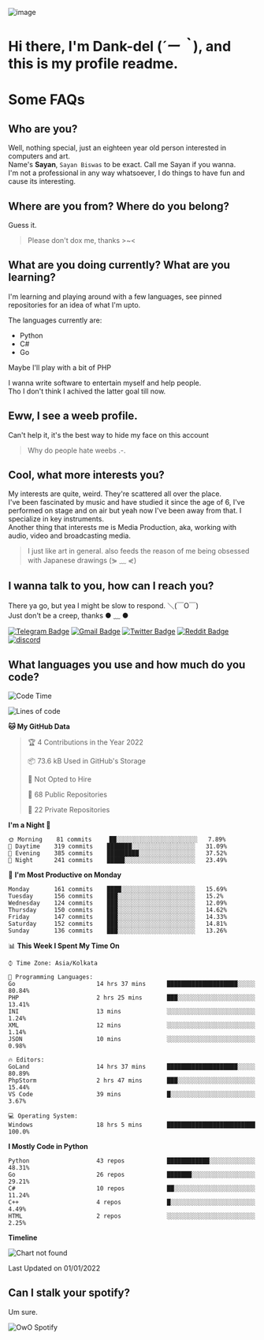 ![image](https://user-images.githubusercontent.com/63096193/125182844-29f20800-e22f-11eb-8dc9-b0f2d29647bb.png)

# **Hi there, I'm Dank-del (*´ー｀*), and this is my profile readme.**
<!--  [![Profile views](https://gpvc.arturio.dev/dank-del)](https://github.com/dank-del) -->
# Some FAQs

## **Who are you?**

Well, nothing special, just an eighteen year old person interested in computers and art. \
Name's **Sayan**, `Sayan Biswas` to be exact. Call me Sayan if you wanna. \
I'm not a professional in any way whatsoever, I do things to have fun and cause its interesting.

## **Where are you from? Where do you belong?**

Guess it.
> Please don't dox me, thanks >~<

## **What are you doing currently? What are you learning?**

I'm learning and playing around with a few languages, see pinned repositories for an idea of what I'm upto.

The languages currently are:

- Python
- C#
- Go

Maybe I'll play with a bit of PHP

I wanna write software to entertain myself and help people. \
Tho I don't think I achived the latter goal till now.

## **Eww, I see a weeb profile.**

Can't help it, it's the best way to hide my face on this account
> Why do people hate weebs .-.

## **Cool, what more interests you?**

My interests are quite, weird. They're scattered all over the place. \
I've been fascinated by music and have studied it since the age of 6, I've performed on stage and on air but yeah now I've been away from that. I specialize in key instruments. \
Another thing that interests me is Media Production, aka, working with audio, video and broadcasting media.

> I just like art in general. also feeds the reason of me being obsessed with Japanese drawings (⋟ ﹏ ⋞)

## **I wanna talk to you, how can I reach you?**

There ya go, but yea I might be slow to respond. ＼(￣O￣) \
Just don't be a creep, thanks ● ﹏ ●

[![Telegram Badge](https://img.shields.io/badge/-dank_as_fuck-1ca0f1?style=flat-square&logo=telegram&logoColor=white&link=https://t.me/dank_as_fuck)](https://t.me/dank_as_fuck)
[![Gmail Badge](https://img.shields.io/badge/-chizuru@kanojo.tk-c14438?style=flat-square&logo=Gmail&logoColor=white&link=mailto:chizuru@kanojo.tk)](mailto:chizuru@kanojo.tk)
[![Twitter Badge](https://img.shields.io/twitter/follow/TheDankDel?style=social)](https://twitter.com/TheDankDel)
[![Reddit Badge](https://img.shields.io/reddit/user-karma/combined/dank_as_fuck_?style=social)](https://www.reddit.com/user/dank_as_fuck_/)
[![discord](https://discord-md-badge.vercel.app/api/shield/506536929152466945?style=social)](https://discordapp.com/users/506536929152466945)

## **What languages you use and how much do you code?**

<!--START_SECTION:waka-->
![Code Time](http://img.shields.io/badge/Code%20Time-319%20hrs%207%20mins-blue)

![Lines of code](https://img.shields.io/badge/From%20Hello%20World%20I%27ve%20Written-864%20Thousand%20lines%20of%20code-blue)

**🐱 My GitHub Data** 

> 🏆 4 Contributions in the Year 2022
 > 
> 📦 73.6 kB Used in GitHub's Storage 
 > 
> 🚫 Not Opted to Hire
 > 
> 📜 68 Public Repositories 
 > 
> 🔑 22 Private Repositories  
 > 
**I'm a Night 🦉** 

```text
🌞 Morning    81 commits     ██░░░░░░░░░░░░░░░░░░░░░░░   7.89% 
🌆 Daytime    319 commits    ███████░░░░░░░░░░░░░░░░░░   31.09% 
🌃 Evening    385 commits    █████████░░░░░░░░░░░░░░░░   37.52% 
🌙 Night      241 commits    █████░░░░░░░░░░░░░░░░░░░░   23.49%

```
📅 **I'm Most Productive on Monday** 

```text
Monday       161 commits    ████░░░░░░░░░░░░░░░░░░░░░   15.69% 
Tuesday      156 commits    ███░░░░░░░░░░░░░░░░░░░░░░   15.2% 
Wednesday    124 commits    ███░░░░░░░░░░░░░░░░░░░░░░   12.09% 
Thursday     150 commits    ███░░░░░░░░░░░░░░░░░░░░░░   14.62% 
Friday       147 commits    ███░░░░░░░░░░░░░░░░░░░░░░   14.33% 
Saturday     152 commits    ███░░░░░░░░░░░░░░░░░░░░░░   14.81% 
Sunday       136 commits    ███░░░░░░░░░░░░░░░░░░░░░░   13.26%

```


📊 **This Week I Spent My Time On** 

```text
⌚︎ Time Zone: Asia/Kolkata

💬 Programming Languages: 
Go                       14 hrs 37 mins      ████████████████████░░░░░   80.84% 
PHP                      2 hrs 25 mins       ███░░░░░░░░░░░░░░░░░░░░░░   13.41% 
INI                      13 mins             ░░░░░░░░░░░░░░░░░░░░░░░░░   1.24% 
XML                      12 mins             ░░░░░░░░░░░░░░░░░░░░░░░░░   1.14% 
JSON                     10 mins             ░░░░░░░░░░░░░░░░░░░░░░░░░   0.98%

🔥 Editors: 
GoLand                   14 hrs 37 mins      ████████████████████░░░░░   80.89% 
PhpStorm                 2 hrs 47 mins       ███░░░░░░░░░░░░░░░░░░░░░░   15.44% 
VS Code                  39 mins             █░░░░░░░░░░░░░░░░░░░░░░░░   3.67%

💻 Operating System: 
Windows                  18 hrs 5 mins       █████████████████████████   100.0%

```

**I Mostly Code in Python** 

```text
Python                   43 repos            ████████████░░░░░░░░░░░░░   48.31% 
Go                       26 repos            ███████░░░░░░░░░░░░░░░░░░   29.21% 
C#                       10 repos            ██░░░░░░░░░░░░░░░░░░░░░░░   11.24% 
C++                      4 repos             █░░░░░░░░░░░░░░░░░░░░░░░░   4.49% 
HTML                     2 repos             ░░░░░░░░░░░░░░░░░░░░░░░░░   2.25%

```


**Timeline**

![Chart not found](https://raw.githubusercontent.com/Dank-del/Dank-del/main/charts/bar_graph.png) 


 Last Updated on 01/01/2022
<!--END_SECTION:waka-->

## **Can I stalk your spotify?**

Um sure.

![OwO Spotify](https://spotify-recently-played-readme.vercel.app/api?user=31fdrsslnr7nvq4ytqwtw7c4rxfm&count=5)
